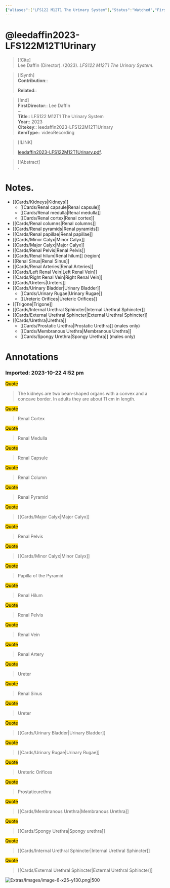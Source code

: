 ```yaml
---
{"aliases":["LFS122 M12T1 The Urinary System"],"Status":"Watched","FirstAuthor":"","tags":["source/video","Uni/LFS122"],"dg-publish":true,"permalink":"/sources/video/leedaffin2023-lfs-122-m12-t1-urinary/","dgPassFrontmatter":true}
---
```


# @leedaffin2023-LFS122M12T1Urinary

> [!Cite]  
> Lee Daffin (Director). (2023). _LFS122 M12T1 The Urinary System_.  
  
>[!Synth]  
>**Contribution**::  
>  
>**Related**::   
>  
  
>[!md]  
> **FirstDirector**:: Lee Daffin  
~  
> **Title**:: LFS122 M12T1 The Urinary System  
> **Year**:: 2023  
> **Citekey**:: leedaffin2023-LFS122M12T1Urinary  
> **itemType**:: videoRecording  
  
> [!LINK]  
>  
> [leedaffin2023-LFS122M12T1Urinary.pdf](file:///Users/nathanmaxwell/Zotero/storage/LX9WUFRP/leedaffin2023-LFS122M12T1Urinary.pdf).  
  
> [!Abstract]  
>.  
>  
# Notes.  
- [[Cards/Kidneys\|Kidneys]]
	- [[Cards/Renal capsule\|Renal capsule]]
	- [[Cards/Renal medulla\|Renal medulla]]
	- [[Cards/Renal cortex\|Renal cortex]]
- [[Cards/Renal columns\|Renal columns]]
- [[Cards/Renal pyramids\|Renal pyramids]]
- [[Cards/Renal papillae\|Renal papillae]]
- [[Cards/Minor Calyx\|Minor Calyx]]
- [[Cards/Major Calyx\|Major Calyx]]
- [[Cards/Renal Pelvis\|Renal Pelvis]]
- [[Cards/Renal hilum\|Renal hilum]] (region)
- [[Renal Sinus\|Renal Sinus]]
- [[Cards/Renal Arteries\|Renal Arteries]]
- [[Cards/Left Renal Vein\|Left Renal Vein]]
- [[Cards/Right Renal Vein\|Right Renal Vein]]
- [[Cards/Ureters\|Ureters]]
- [[Cards/Urinary Bladder\|Urinary Bladder]]
	- [[Cards/Urinary Rugae\|Urinary Rugae]]
	- [[Ureteric Orifices\|Ureteric Orifices]]
- [[Trigone\|Trigone]]
- [[Cards/Internal Urethral Sphincter\|Internal Urethral Sphincter]]
- [[Cards/External Urethral Sphincter\|External Urethral Sphincter]]
- [[Cards/Urethra\|Urethra]]
	- [[Cards/Prostatic Urethra\|Prostatic Urethra]] (males only)
	- [[Cards/Membranous Urethra\|Membranous Urethra]] 
	- [[Cards/Spongy Urethra\|Spongy Urethra]] (males only)
# Annotations  
  
  

### Imported: 2023-10-22 4:52 pm  
  
  
  
<mark style="background-color: #ffd400">Quote</mark>  
> The kidneys are two bean‐shaped organs with a convex and a concave border. In adults they are about 11 cm in length.  
  
<mark style="background-color: #ffd400">Quote</mark>  
> Renal Cortex  
  
<mark style="background-color: #ffd400">Quote</mark>  
> Renal Medulla  
  
<mark style="background-color: #ffd400">Quote</mark>  
> Renal Capsule  
  
  
>   
  
<mark style="background-color: #ffd400">Quote</mark>  
> Renal Column  
  
<mark style="background-color: #ffd400">Quote</mark>  
> Renal Pyramid  
  
<mark style="background-color: #ffd400">Quote</mark>  
> [[Cards/Major Calyx\|Major Calyx]]  
  
<mark style="background-color: #ffd400">Quote</mark>  
> Renal Pelvis  
  
<mark style="background-color: #ffd400">Quote</mark>  
> [[Cards/Minor Calyx\|Minor Calyx]]  
  
<mark style="background-color: #ffd400">Quote</mark>  
> Papilla of the Pyramid  
  
<mark style="background-color: #ffd400">Quote</mark>  
> Renal Hilum  
  
<mark style="background-color: #ffd400">Quote</mark>  
> Renal Pelvis  
  
<mark style="background-color: #ffd400">Quote</mark>  
> Renal Vein  
  
<mark style="background-color: #ffd400">Quote</mark>  
> Renal Artery  
  
<mark style="background-color: #ffd400">Quote</mark>  
> Ureter  
  
<mark style="background-color: #ffd400">Quote</mark>  
> Renal Sinus  
  
<mark style="background-color: #ffd400">Quote</mark>  
> Ureter  
  
<mark style="background-color: #ffd400">Quote</mark>  
> [[Cards/Urinary Bladder\|Urinary Bladder]]  
  
<mark style="background-color: #ffd400">Quote</mark>  
> [[Cards/Urinary Rugae\|Urinary Rugae]]  
  
<mark style="background-color: #ffd400">Quote</mark>  
> Ureteric Orifices  
  
<mark style="background-color: #ffd400">Quote</mark>  
> Prostaticurethra  
  
<mark style="background-color: #ffd400">Quote</mark>  
> [[Cards/Membranous Urethra\|Membranous Urethra]]  
  
<mark style="background-color: #ffd400">Quote</mark>  
> [[Cards/Spongy Urethra\|Spongy urethra]]  
  
<mark style="background-color: #ffd400">Quote</mark>  
> [[Cards/Internal Urethral Sphincter\|Internal Urethral Sphincter]]  
  
<mark style="background-color: #ffd400">Quote</mark>  
> [[Cards/External Urethral Sphincter\|External Urethral Sphincter]]  
  
  










![Extras/Images/image-6-x25-y130.png|500](/img/user/Extras/Images/image-6-x25-y130.png)














































